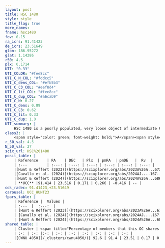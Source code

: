 ```yaml
---
layout: post
title: HSC 1480
style: style
title_flag: true
more_names: 
fname: hsc1480
fov: 0.15
ra_icrs: 91.41423
de_icrs: 23.51649
glon: 186.95272
glat: 1.14286
r50: 4.5
plx: 0.1714
UTI: "0.33"
UTI_COLOR: "#fee8cc"
UTI_C_N_COL: "#fddcc5"
UTI_C_dens_COL: "#efb5b3"
UTI_C_C3_COL: "#eef8d4"
UTI_C_lit_COL: "#fee8cc"
UTI_C_dup_COL: "#a6cab9"
UTI_C_N: 0.27
UTI_C_dens: 0.09
UTI_C_C3: 0.62
UTI_C_lit: 0.33
UTI_C_dup: 1.0
UTI_summary: |
    HSC 1480 is a poorly populated, very loose object of intermediate C3 quality. It was recently reported in the literature. This object shares a large percentage of members with a later reported entry.
class3: |
    <span style="color: green; font-weight: bold;">A</span><span style="color: red; font-weight: bold;">C</span>
r_50_val: 4.5
N_50_val: 27
scix_url: HSC%201480
posit_table: |
    | Reference    | RA    | DEC   | Plx  | pmRA  | pmDE   |  Rv  |
    | :---         | :---: | :---: | :---: | :---: | :---: | :---: |
    |[Hunt & Reffert (2023)](https://scixplorer.org/abs/2023A%26A...673A.114H) | 91.429 | 23.511 | 0.185 | 0.274 | -0.429 | -- |
    |[Cavallo et al. (2024)](https://scixplorer.org/abs/2024AJ....167...12C) | 91.411 | 23.506 | 0.185 | -- | -- | -- |
    |[Hunt & Reffert (2024)](https://scixplorer.org/abs/2024A%26A...686A..42H) | 91.429 | 23.511 | 0.185 | 0.274 | -0.429 | -- |
    | **UCC** |91.414 | 23.516 | 0.171 | 0.266 | -0.416 | -- | 
cds_radec: 91.41423,+23.51649
carousel: UCC_HUNT23
fpars_table: |
    | Reference |  Values |
    | :---  |  :---:  |
    | [Hunt & Reffert (2023)](https://scixplorer.org/abs/2023A%26A...673A.114H) | `AV50=2.076, diffAV50=2.505, MOD50=13.35, logAge50=7.644` |
    | [Cavallo et al. (2024)](https://scixplorer.org/abs/2024AJ....167...12C) | `AV50=1.37, dMod50=13.08, logAge50=8.42, [Fe/H]50=0.3` |
    | [Hunt & Reffert (2024)](https://scixplorer.org/abs/2024A%26A...686A..42H) | `MassJ=687.835` |
shared_table: |
    | Cluster | <span title="Percentage of members that this OC shares with the ones listed">%</span>   | RA   | DEC   | Plx   | pmRA  | pmDE  | Rv | UTI |
    | :-: | :-: |:-: | :-: | :-: | :-: | :-: | :-: | :-: |
    |[CWNU 4050](/_clusters/cwnu4050/)| 92.6 | 91.4 | 23.51 | 0.17 | 0.25 | -0.42 | -- |0.03 |
---
```

